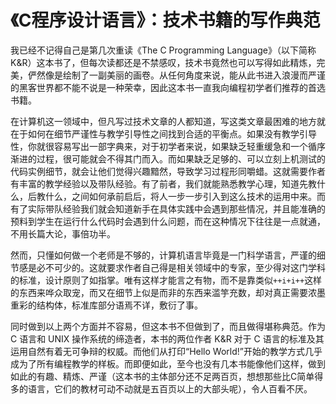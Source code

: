 # 《C程序设计语言》：技术书籍的写作典范

我已经不记得自己是第几次重读《The C Programming Language》（以下简称K&R）这本书了，但每次读都还是不禁感叹，技术书竟然也可以写得如此精炼，完美，俨然像是绘制了一副美丽的画卷。从任何角度来说，能从此书进入浪漫而严谨的黑客世界都不能不说是一种荣幸，因此这本书一直我向编程初学者们推荐的首选书籍。

在计算机这一领域中，但凡写过技术文章的人都知道，写这类文章最困难的地方就在于如何在细节严谨性与教学引导性之间找到合适的平衡点。如果没有教学引导性，你就很容易写出一部字典来，对于初学者来说，如果缺乏轻重缓急和一个循序渐进的过程，很可能就会不得其门而入。而如果缺乏足够的、可以立刻上机测试的代码实例细节，就会让他们觉得兴趣黯然，导致学习过程形同嚼蜡。这就需要作者有丰富的教学经验以及带队经验。有了前者，我们就能熟悉教学心理，知道先教什么，后教什么，之间如何承前启后，将人一步一步引入到这么技术的运用中来。而有了实际带队经验我们就会知道新手在具体实践中会遇到那些情况，并且能准确的预料到学生在运行什么代码时会遇到什么问题，而在这种情况下往往是一点就通，不用长篇大论，事倍功半。

然而，只懂如何做一个老师是不够的，计算机语言毕竟是一门科学语言，严谨的细节感是必不可少的。这就要求作者自己得是相关领域中的专家，至少得对这门学科的标准，设计原则了如指掌。唯有这样才能言之有物，而不是靠类似`++i+i++`这样的东西来哗众取宠，而又在细节上似是而非的东西来滥竽充数，却对真正需要浓墨重彩的结构体，标准库部分语焉不详，敷衍了事。

同时做到以上两个方面并不容易，但这本书不但做到了，而且做得堪称典范。作为 C 语言和 UNIX 操作系统的缔造者，本书的两位作者 K&R 对于 C 语言的标准及其运用自然有着无可争辩的权威。而他们从打印“Hello World!”开始的教学方式几乎成为了所有编程教学的样板。而即便如此，至今也没有几本书能像他们这样，做到如此的有趣、精炼、严谨（这本书的主体部分还不足两百页，想想那些比C简单得多的语言，它们的教材可动不动就是五百页以上的大部头呢），令人百看不厌。
